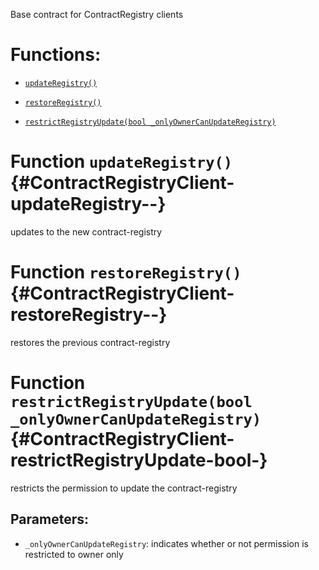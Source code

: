 Base contract for ContractRegistry clients

# Functions:

- [`updateRegistry()`](#ContractRegistryClient-updateRegistry--)

- [`restoreRegistry()`](#ContractRegistryClient-restoreRegistry--)

- [`restrictRegistryUpdate(bool _onlyOwnerCanUpdateRegistry)`](#ContractRegistryClient-restrictRegistryUpdate-bool-)

# Function `updateRegistry()` {#ContractRegistryClient-updateRegistry--}

updates to the new contract-registry

# Function `restoreRegistry()` {#ContractRegistryClient-restoreRegistry--}

restores the previous contract-registry

# Function `restrictRegistryUpdate(bool _onlyOwnerCanUpdateRegistry)` {#ContractRegistryClient-restrictRegistryUpdate-bool-}

restricts the permission to update the contract-registry

## Parameters:

- `_onlyOwnerCanUpdateRegistry`:  indicates whether or not permission is restricted to owner only
